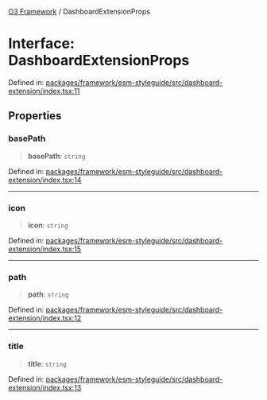 [O3 Framework](../API.md) / DashboardExtensionProps

# Interface: DashboardExtensionProps

Defined in: [packages/framework/esm-styleguide/src/dashboard-extension/index.tsx:11](https://github.com/openmrs/openmrs-esm-core/blob/main/packages/framework/esm-styleguide/src/dashboard-extension/index.tsx#L11)

## Properties

### basePath

> **basePath**: `string`

Defined in: [packages/framework/esm-styleguide/src/dashboard-extension/index.tsx:14](https://github.com/openmrs/openmrs-esm-core/blob/main/packages/framework/esm-styleguide/src/dashboard-extension/index.tsx#L14)

***

### icon

> **icon**: `string`

Defined in: [packages/framework/esm-styleguide/src/dashboard-extension/index.tsx:15](https://github.com/openmrs/openmrs-esm-core/blob/main/packages/framework/esm-styleguide/src/dashboard-extension/index.tsx#L15)

***

### path

> **path**: `string`

Defined in: [packages/framework/esm-styleguide/src/dashboard-extension/index.tsx:12](https://github.com/openmrs/openmrs-esm-core/blob/main/packages/framework/esm-styleguide/src/dashboard-extension/index.tsx#L12)

***

### title

> **title**: `string`

Defined in: [packages/framework/esm-styleguide/src/dashboard-extension/index.tsx:13](https://github.com/openmrs/openmrs-esm-core/blob/main/packages/framework/esm-styleguide/src/dashboard-extension/index.tsx#L13)
